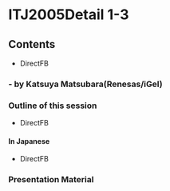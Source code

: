 # ITJ2005Detail 1-3
## Contents
* DirectFB
### - by Katsuya Matsubara(Renesas/iGel)
### Outline of this session
* DirectFB
#### In Japanese
* DirectFB
### Presentation Material
